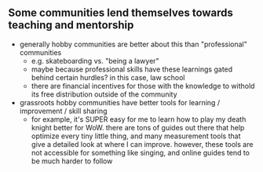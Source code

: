 ## Some communities lend themselves towards teaching and mentorship

- generally hobby communities are better about this than "professional" communities
	- e.g. skateboarding vs. "being a lawyer"
	- maybe because professional skills have these learnings gated behind certain hurdles? in this case, law school
	- there are financial incentives for those with the knowledge to withold its free distribution outside of the community
- grassroots hobby communities have better tools for learning / improvement / skill sharing
	- for example, it's SUPER easy for me to learn how to play my death knight better for WoW. there are tons of guides out there that help optimize every tiny little thing, and many measurement tools that give a detailed look at where I can improve. however, these tools are not accessible for something like singing, and online guides tend to be much harder to follow